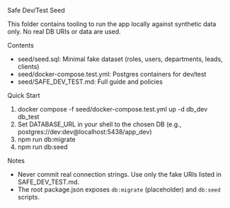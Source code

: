 Safe Dev/Test Seed

This folder contains tooling to run the app locally against synthetic data only. No real DB URIs or data are used.

Contents
- seed/seed.sql: Minimal fake dataset (roles, users, departments, leads, clients)
- seed/docker-compose.test.yml: Postgres containers for dev/test
- seed/SAFE_DEV_TEST.md: Full guide and policies

Quick Start
1) docker compose -f seed/docker-compose.test.yml up -d db_dev db_test
2) Set DATABASE_URL in your shell to the chosen DB (e.g., postgres://dev:dev@localhost:5438/app_dev)
3) npm run db:migrate
4) npm run db:seed

Notes
- Never commit real connection strings. Use only the fake URIs listed in SAFE_DEV_TEST.md.
- The root package.json exposes `db:migrate` (placeholder) and `db:seed` scripts.

